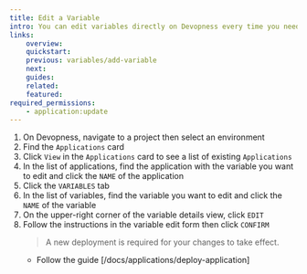 ```yaml
---
title: Edit a Variable
intro: You can edit variables directly on Devopness every time you need to update the value of an existing variable used by your deployment pipelines.
links:
    overview:
    quickstart:
    previous: variables/add-variable
    next:
    guides:
    related:
    featured:
required_permissions:
    - application:update
---
```


1. On Devopness, navigate to a project then select an environment
1. Find the `Applications` card
1. Click `View` in the `Applications` card to see a list of existing `Applications`
1. In the list of applications, find the application with the variable you want to edit and click the `NAME` of the application
1. Click the `VARIABLES` tab
1. In the list of variables, find the variable you want to edit and click the `NAME` of the variable
1. On the upper-right corner of the variable details view, click `EDIT`
1. Follow the instructions in the variable edit form then click `CONFIRM`
    > A new deployment is required for your changes to take effect.
      - Follow the guide [/docs/applications/deploy-application]
